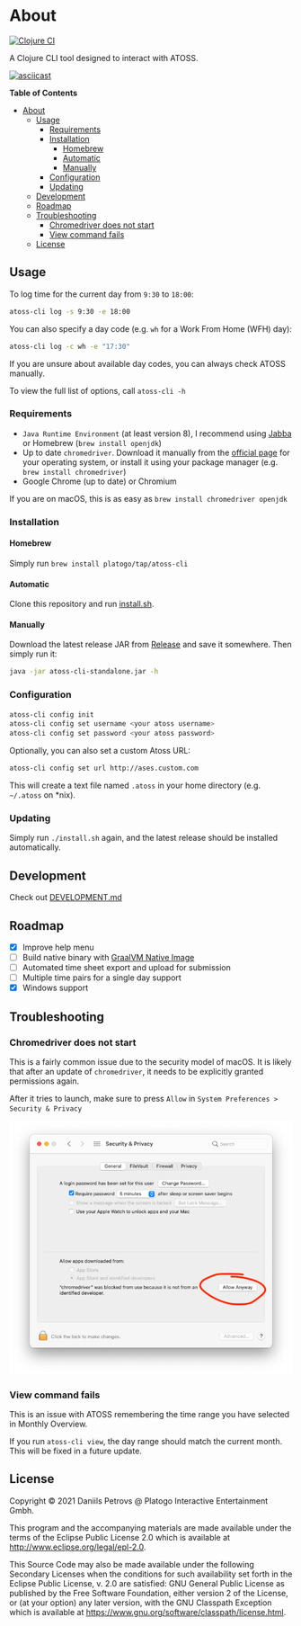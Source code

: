 # About

[![Clojure CI](https://github.com/platogo/atoss-cli/actions/workflows/clojure.yml/badge.svg)](https://github.com/platogo/atoss-cli/actions/workflows/clojure.yml)

A Clojure CLI tool designed to interact with ATOSS. 

[![asciicast](https://asciinema.org/a/517960.svg)](https://asciinema.org/a/517960)

<!-- markdown-toc start - Don't edit this section. Run M-x markdown-toc-refresh-toc -->
**Table of Contents**

- [About](#about)
  - [Usage](#usage)
    - [Requirements](#requirements)
    - [Installation](#installation)
      - [Homebrew](#homebrew)
      - [Automatic](#automatic)
      - [Manually](#manually)
    - [Configuration](#configuration)
    - [Updating](#updating)
  - [Development](#development)
  - [Roadmap](#roadmap)
  - [Troubleshooting](#troubleshooting)
    - [Chromedriver does not start](#chromedriver-does-not-start)
    - [View command fails](#view-command-fails)
  - [License](#license)

<!-- markdown-toc end -->

## Usage

To log time for the current day from `9:30` to `18:00`:

```bash
atoss-cli log -s 9:30 -e 18:00
```

You can also specify a day code (e.g. `wh` for a Work From Home (WFH) day):

```bash
atoss-cli log -c wh -e "17:30"
```

If you are unsure about available day codes, you can always check ATOSS manually.

To view the full list of options, call `atoss-cli -h`

### Requirements

- `Java Runtime Environment` (at least version 8), I recommend using [Jabba](https://github.com/shyiko/jabba) or Homebrew (`brew install openjdk`)
- Up to date `chromedriver`. Download it manually from the [official page](https://chromedriver.chromium.org/downloads) for your operating system, or install it using your package manager (e.g. `brew install chromedriver`)
- Google Chrome (up to date) or Chromium

If you are on macOS, this is as easy as `brew install chromedriver openjdk`

### Installation

#### Homebrew

Simply run `brew install platogo/tap/atoss-cli`

#### Automatic

Clone this repository and run [install.sh](./install.sh).

#### Manually

Download the latest release JAR from [Release](https://github.com/platogo/atoss-cli/releases) and save it somewhere. Then simply run it:

```bash
java -jar atoss-cli-standalone.jar -h
```

### Configuration

```bash
atoss-cli config init
atoss-cli config set username <your atoss username>
atoss-cli config set password <your atoss password>
```

Optionally, you can also set a custom Atoss URL:

```bash
atoss-cli config set url http://ases.custom.com
```

This will create a text file named `.atoss` in your home directory (e.g. `~/.atoss` on *nix).

### Updating

Simply run `./install.sh` again, and the latest release should be installed automatically.

## Development

Check out [DEVELOPMENT.md](./DEVELOPMENT.md)

## Roadmap

  - [x] Improve help menu
  - [ ] Build native binary with [GraalVM Native Image](https://www.graalvm.org/reference-manual/native-image/)
  - [ ] Automated time sheet export and upload for submission
  - [ ] Multiple time pairs for a single day support
  - [x] Windows support
  
## Troubleshooting

### Chromedriver does not start

This is a fairly common issue due to the security model of macOS. It is likely that after an update of `chromedriver`, it needs to be explicitly granted permissions again.

After it tries to launch, make sure to press `Allow` in `System Preferences > Security & Privacy`

![security](./security.png)

### View command fails

This is an issue with ATOSS remembering the time range you have selected in Monthly Overview.

If you run `atoss-cli view`, the day range should match the current month. This will be fixed in a future update.

## License

Copyright © 2021 Daniils Petrovs @ Platogo Interactive Entertainment Gmbh.

This program and the accompanying materials are made available under the
terms of the Eclipse Public License 2.0 which is available at
http://www.eclipse.org/legal/epl-2.0.

This Source Code may also be made available under the following Secondary
Licenses when the conditions for such availability set forth in the Eclipse
Public License, v. 2.0 are satisfied: GNU General Public License as published by
the Free Software Foundation, either version 2 of the License, or (at your
option) any later version, with the GNU Classpath Exception which is available
at https://www.gnu.org/software/classpath/license.html.
